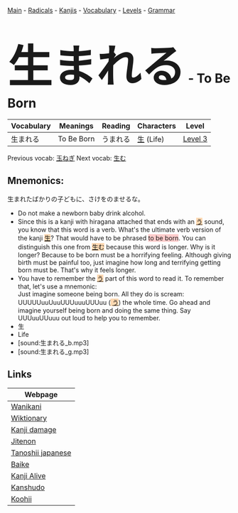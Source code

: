 <style> bigfont {font-size: 100px}</style>
[Main](../README.md) -
[Radicals](../radicals.md) -
[Kanjis](../kanjis.md) -
[Vocabulary](../vocabulary.md) -
[Levels](../levels.md) -
[Grammar](../grammar.md)
# <bigfont> 生まれる</bigfont> - To Be Born 

| Vocabulary | Meanings | Reading | Characters | Level |
| --- | --- | --- | --- | --- |
| 生まれる | To Be Born | うまれる |  [生](../kanjis/生.md) (Life) | [Level 3](../levels/wk_level3.md) |

Previous vocab: [玉ねぎ](玉ねぎ.md) Next vocab: [生む](生む.md) 

## Mnemonics:
生まれたばかりの子どもに、さけをのませるな。
* Do not make a newborn baby drink alcohol.
* Since this is a kanji with hiragana attached that ends with an <span style="background-color:#fed8b1"> [う](https://jisho.org/search/う)</span> sound, you know that this word is a verb. What's the ultimate verb version of the kanji <span style="background-color:#fed8b1"> [生](https://jisho.org/search/生)</span>? That would have to be phrased <span style="background-color:#ffcccb"> to be born</span>. You can distinguish this one from <span style="background-color:#fed8b1"> [生](https://jisho.org/search/生)む</span> because this word is longer. Why is it longer? Because to be born must be a horrifying feeling. Although giving birth must be painful too, just imagine how long and terrifying getting born must be. That's why it feels longer.
* You have to remember the <span style="background-color:#fed8b1"> [う](https://jisho.org/search/う)</span> part of this word to read it. To remember that, let's use a mnemonic: <br />Just imagine someone being born. All they do is scream: UUUUUuuUuuUUUuuuUUUuu (<span style="background-color:#fed8b1"> [う](https://jisho.org/search/う)</span>) the whole time. Go ahead and imagine yourself being born and doing the same thing. Say UUUuuUUuuu out loud to help you to remember.
* 生
* Life
* [sound:生まれる_b.mp3]
* [sound:生まれる_g.mp3]


## Links 

| Webpage |
| --- |
| [Wanikani          ](https://www.wanikani.com/kanji/生まれる) |
| [Wiktionary        ](https://en.wiktionary.org/wiki/生まれる) |
| [Kanji damage      ](http://www.kanjidamage.com/kanji/search?utf8=✓&q=生まれる) |
| [Jitenon           ](https://jitenon.com/kanji/生まれる) |
| [Tanoshii japanese ](https://www.tanoshiijapanese.com/dictionary/kanji.cfm?k=生まれる) |
| [Baike             ](https://baike.baidu.com/item/生まれる) |
| [Kanji Alive       ](https://app.kanjialive.com/生まれる) |
| [Kanshudo          ](https://www.kanshudo.com/searchmn?q=生まれる) |
| [Koohii            ](https://kanji.koohii.com/study/kanji/生まれる) |

